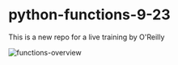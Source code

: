 # python-functions-9-23
This is a new repo for a live training by O'Reilly


![functions-overview](https://user-images.githubusercontent.com/58792/132020390-db239278-a9a6-4791-9321-32077d7a5024.png)


